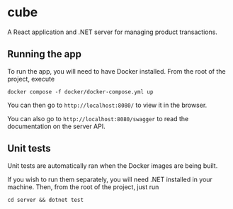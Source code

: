 # cube
A React application and .NET server for managing product transactions.

## Running the app
To run the app, you will need to have Docker installed. From the root of the project, execute
```
docker compose -f docker/docker-compose.yml up
```

You can then go to `http://localhost:8080/` to view it in the browser.

You can also go to `http://localhost:8080/swagger` to read the documentation on the server API.

## Unit tests

Unit tests are automatically ran when the Docker images are being built. 

If you wish to run them separately, you will need .NET installed in your machine. Then, from the root of the project, just run
```
cd server && dotnet test
```